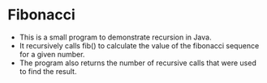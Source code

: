 # Fibonacci

- This is a small program to demonstrate recursion in Java.
- It recursively calls fib() to calculate the value of the fibonacci sequence for a given number.
- The program also returns the number of recursive calls that were used to find the result.